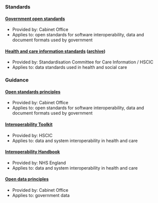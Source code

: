 ### Standards

#### [Government open standards](https://www.gov.uk/government/publications/open-standards-for-government)

* Provided by: Cabinet Office
* Applies to: open standards for software interoperability, data and document formats used by government 

#### [Health and care information standards](http://www.hscic.gov.uk/isce/publication/isn) ([archive](http://www.hscic.gov.uk/isce/publication/isn/2014))

* Provided by: Standardisation Committee for Care Information / HSCIC
* Applies to: data standards used in health and social care

### Guidance

#### [Open standards principles](https://www.gov.uk/government/publications/open-standards-principles/open-standards-principles)

* Provided by: Cabinet Office
* Applies to: open standards for software interoperability, data and document formats used by government 

#### [Interoperability Toolkit](https://www.gov.uk/government/publications/open-standards-principles/open-standards-principles)

* Provided by: HSCIC
* Applies to: data and system interoperability in health and care

#### [Interoperability Handbook](https://www.england.nhs.uk/digitaltechnology/wp-content/uploads/sites/31/2015/09/interoperabilty-handbk.pdf)

* Provided by: NHS England
* Applies to: data and system interoperability in health and care

#### [Open data principles](https://www.gov.uk/service-manual/technology/open-data)

* Provided by: Cabinet Office
* Applies to: government data